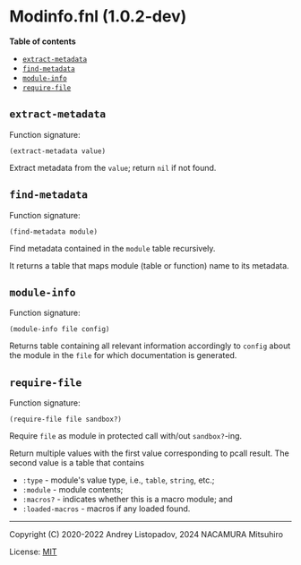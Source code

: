 # Modinfo.fnl (1.0.2-dev)

**Table of contents**

- [`extract-metadata`](#extract-metadata)
- [`find-metadata`](#find-metadata)
- [`module-info`](#module-info)
- [`require-file`](#require-file)

## `extract-metadata`

Function signature:

```
(extract-metadata value)
```

Extract metadata from the `value`; return `nil` if not found.

## `find-metadata`

Function signature:

```
(find-metadata module)
```

Find metadata contained in the `module` table recursively.

It returns a table that maps module (table or function) name to its metadata.

## `module-info`

Function signature:

```
(module-info file config)
```

Returns table containing all relevant information accordingly to
`config` about the module in the `file` for which documentation is
generated.

## `require-file`

Function signature:

```
(require-file file sandbox?)
```

Require `file` as module in protected call with/out `sandbox?`-ing.

Return multiple values with the first value corresponding to pcall result.
The second value is a table that contains

* `:type` - module's value type, i.e., `table`, `string`, etc.;
* `:module` - module contents;
* `:macros?` - indicates whether this is a macro module; and
* `:loaded-macros` - macros if any loaded found.

---

Copyright (C) 2020-2022 Andrey Listopadov, 2024 NACAMURA Mitsuhiro

License: [MIT](https://git.sr.ht/~m15a/fnldoc/tree/main/item/LICENSE)

<!-- Generated with Fnldoc 1.0.2-dev
     https://sr.ht/~m15a/fnldoc/ -->
